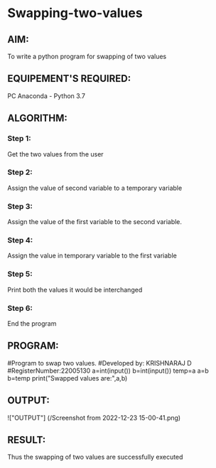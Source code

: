 # Swapping-two-values
## AIM:
To write a python program for swapping of two values
## EQUIPEMENT'S REQUIRED: 
PC
Anaconda - Python 3.7
## ALGORITHM: 
### Step 1:
Get the two values from the user
### Step 2: 
Assign the value of second variable to a temporary variable 
### Step 3: 
Assign the value of the first variable to the second variable.
### Step 4:  
Assign the value in temporary variable to the first variable
### Step 5: 
Print both the values it would be interchanged
### Step 6: 
End the program
## PROGRAM:
#Program to swap two values.
#Developed by: KRISHNARAJ D
#RegisterNumber:22005130
a=int(input())
b=int(input())
temp=a
a=b
b=temp
print("Swapped values are:",a,b)

## OUTPUT:
!["OUTPUT"] (/Screenshot from 2022-12-23 15-00-41.png)

## RESULT:
Thus the swapping of two values are successfully executed




